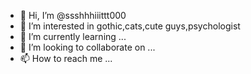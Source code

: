 - 👋 Hi, I’m @ssshhhiiittt000
- 👀 I’m interested in gothic,cats,cute guys,psychologist
- 🌱 I’m currently learning ...
- 💞️ I’m looking to collaborate on ...
- 📫 How to reach me ...

<!---
ssshhhiiittt000/ssshhhiiittt000 is a ✨ special ✨ repository because its `README.md` (this file) appears on your GitHub profile.
You can click the Preview link to take a look at your changes.
--->
